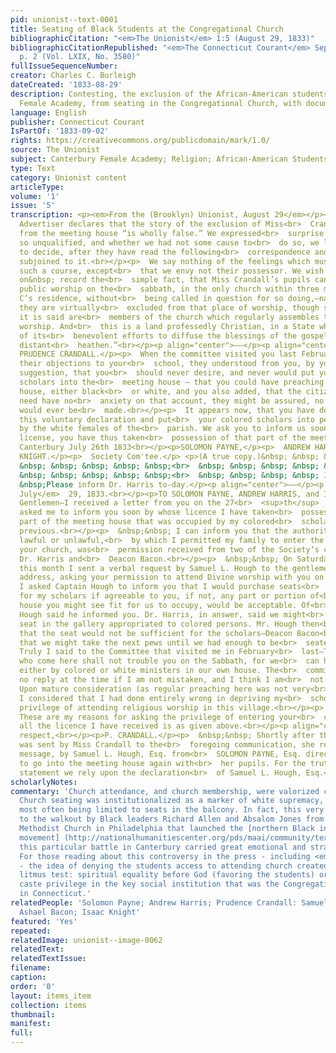 ```yaml
---
pid: unionist--text-0001
title: Seating of Black Students at the Congregational Church
bibliographicCitation: "<em>The Unionist</em> 1:5 (August 29, 1833)"
bibliographicCitationRepublished: "<em>The Connecticut Courant</em> September 2, 1833,
  p. 2 (Vol. LXIX, No. 3580)"
fullIssueSequenceNumber: 
creator: Charles C. Burleigh
dateCreated: '1833-08-29'
description: Contesting, the exclusion of the African-American students of the Canterbury
  Female Academy, from seating in the Congregational Church, with documents
language: English
publisher: Connecticut Courant
IsPartOf: '1833-09-02'
rights: https://creativecommons.org/publicdomain/mark/1.0/
source: The Unionist
subject: Canterbury Female Academy; Religion; African-American Students
type: Text
category: Unionist content
articleType: 
volume: '1'
issue: '5'
transcription: <p><em>From the (Brooklyn) Unionist, August 29</em></p><p>  The last
  Advertiser declares that the story of the exclusion of Miss<br>  Crandall’s scholars
  from the meeting house “is wholly false.” We expressed<br>  surprise at a declaration
  so unqualified, and whether we had not some cause to<br>  do so, we leave our readers
  to decide, after they have read the following<br>  correspondence and the statement
  subjoined to it.<br></p><p>  We say nothing of the feelings which must have dictated
  such a course, except<br>  that we envy not their possessor. We wish merely to put
  on&nbsp; record the<br>  simple fact, that Miss Crandall’s pupils cannot attend
  public worship on the<br>  sabbath, in the only church within three miles of Miss
  C’s residence, without<br>  being called in question for so doing,—nay more—that
  they are virtually<br>  excluded from that place of worship, though some of them
  it is said are<br>  members of the church which regularly assembles there for public
  worship. And<br>  this is a land professedly Christian, in a State which boasts
  of its<br>  benevolent efforts to diffuse the blessings of the gospel among the
  distant<br>  heathen.”<br></p><p align="center">——</p><p align="center">To Miss
  PRUDENCE CRANDALL.</p><p>  When the committee visited you last February, stating
  their objections to your<br>  school, they understood from you, by your voluntary
  suggestion, that you<br>  should never desire, and never would put your coloured
  scholars into the<br>  meeting house — that you could have preaching at your own
  house, either black<br>  or white, and you also added, that the citizens of Canterbury
  need have no<br>  anxiety on that account, they might be assured, no such request
  would ever be<br>  made.<br></p><p>  It appears now, that you have departed from
  this voluntary declaration and put<br>  your colored scholars into pews ever occupied
  by the white females of the<br>  parish. We ask you to inform us soon, by whose
  license, you have thus taken<br>  possession of that part of the meeting house.&nbsp;
  Canterbury July 26th 1833<br></p><p>SOLOMON PAYNE,</p><p>  ANDREW HARRIS,</p><p>ISAAC
  KNIGHT.</p><p>  Society Com'tee.</p> <p>(A true copy.)&nbsp; &nbsp; &nbsp; &nbsp;
  &nbsp; &nbsp; &nbsp; &nbsp; &nbsp;<br>  &nbsp; &nbsp; &nbsp; &nbsp; &nbsp; &nbsp;
  &nbsp; &nbsp; &nbsp; &nbsp; &nbsp;<br>  &nbsp; &nbsp; &nbsp; &nbsp; July 20, 1833.<br></p><p>&nbsp;
  &nbsp;Please inform Dr. Harris to-day.</p><p align="center">——</p><p align="right">  <em>Canterbury,
  July</em>  29, 1833.<br></p><p>TO SOLOMON PAYNE, ANDREW HARRIS, and ISAAC KNIGHT,</p><p>  &nbsp;&nbsp;
  Gentlemen—I received a letter from you on the 27<br>  <sup>th</sup>  in which you
  asked me to inform you soon by whose licence I have taken<br>  possession of that
  part of the meeting house that was occupied by my colored<br>  scholars on the sabbath
  previous.<br></p><p>  &nbsp;&nbsp; I can inform you that the authority, whether
  lawful or unlawful,<br>  by which I permitted my family to enter the gallery of
  your church, was<br>  permission received from two of the Society’s committee, viz.
  Dr. Harris and<br>  Deacon Bacon.<br></p><p>  &nbsp;&nbsp; On Saturday the 6<br>  <sup>th</sup>  of
  this month I sent a verbal request by Samuel L. Hough to the gentlemen whom<br>  I
  address, asking your permission to attend Divine worship with you on the<br>  sabbath.
  I asked Captain Hough to inform you that I would purchase seats<br>  sufficient
  for my scholars if agreeable to you, if not, any part or portion of<br>  the meeting
  house you might see fit for us to occupy, would be acceptable. Of<br>  this Mr.
  Hough said he informed you. Dr. Harris, in answer, said we might<br>  occupy the
  seat in the gallery appropriated to colored persons. Mr. Hough then<br>  remarked
  that the seat would not be sufficient for the scholars—Deacon Bacon<br>  then replied,
  that we might take the next pews until we had enough to be<br>  seated.<br></p><p>  &nbsp;&nbsp;
  Truly I said to the Committee that visited me in February<br>  last—The scholars
  who come here shall not trouble you on the Sabbath, for we<br>  can have preaching,
  either by colored or white ministers in our own house. The<br>  committee made me
  no reply at the time if I am not mistaken, and I think I am<br>  not.<br></p><p>  &nbsp;&nbsp;
  Upon mature consideration (as regular preaching here was not very<br>  readily obtained)
  I considered that I had done entirely wrong in depriving my<br>  scholars of the
  privilege of attending religious worship in this village.<br></p><p>  &nbsp;&nbsp;
  These are my reasons for asking the privilege of entering your<br>  church; and
  all the licence I have received is as given above.<br></p><p align="center">  &nbsp;&nbsp;&nbsp;&nbsp;&nbsp;&nbsp;&nbsp;&nbsp;&nbsp;<br>  &nbsp;&nbsp;&nbsp;&nbsp;&nbsp;&nbsp;&nbsp;&nbsp;&nbsp;&nbsp;&nbsp;&nbsp;&nbsp;&nbsp;&nbsp;&nbsp;&nbsp;&nbsp;&nbsp;&nbsp;&nbsp;&nbsp;&nbsp;&nbsp;&nbsp;&nbsp;&nbsp;&nbsp;&nbsp;&nbsp;&nbsp;&nbsp;&nbsp;&nbsp;&nbsp;&nbsp;&nbsp;&nbsp;&nbsp;&nbsp;&nbsp;&nbsp;&nbsp;&nbsp;&nbsp;&nbsp;&nbsp;&nbsp;&nbsp;&nbsp;&nbsp;&nbsp;&nbsp;&nbsp;&nbsp;&nbsp;&nbsp;&nbsp;&nbsp;&nbsp;&nbsp;&nbsp;&nbsp;&nbsp;&nbsp;&nbsp;&nbsp;&nbsp;&nbsp;&nbsp;&nbsp;&nbsp;&nbsp;&nbsp;&nbsp;Yours<br>  with
  respect,<br></p><p>P. CRANDALL.</p><p>  &nbsp;&nbsp; Shortly after the above answer
  was sent by Miss Crandall to the<br>  foregoing communication, she received a verbal
  message, by Samuel L. Hough, Esq. from<br>  SOLOMON PAYNE, Esq. directing her not
  to go into the meeting house again with<br>  her pupils. For the truth of this last
  statement we rely upon the declaration<br>  of Samuel L. Hough, Esq.<br></p>
scholarlyNotes: 
commentary: 'Church attendance, and church membership, were valorized cultural norms.
  Church seating was institutionalized as a marker of white supremacy, with African-Americans
  most often being limited to seats in the balcony. In fact, this very issue had led
  to the walkout by Black leaders Richard Allen and Absalom Jones from St. George''s
  Methodist Church in Philadelphia that launched the [northern Black independent chuch
  movement] (http://nationalhumanitiescenter.org/pds/maai/community/text3/allenmethodism.pdf).  Therefore
  this particular battle in Canterbury carried great emotional and strategic weight.
  For those reading about this controversy in the press - including <em>The Unionist</em>
  - the idea of denying the students access to attending church created an informal
  litmus test: spiritual equality before God (favoring the students) or preserving
  caste privilege in the key social institution that was the Congregational Church
  in Connecticut.'
relatedPeople: 'Solomon Payne; Andrew Harris; Prudence Crandall: Samuel L. Hough;
  Ashael Bacon; Isaac Knight'
featured: 'Yes'
repeated: 
relatedImage: unionist--image-0062
relatedText: 
relatedTextIssue: 
filename: 
caption: 
order: '0'
layout: items_item
collection: items
thumbnail: 
manifest: 
full: 
---
```


